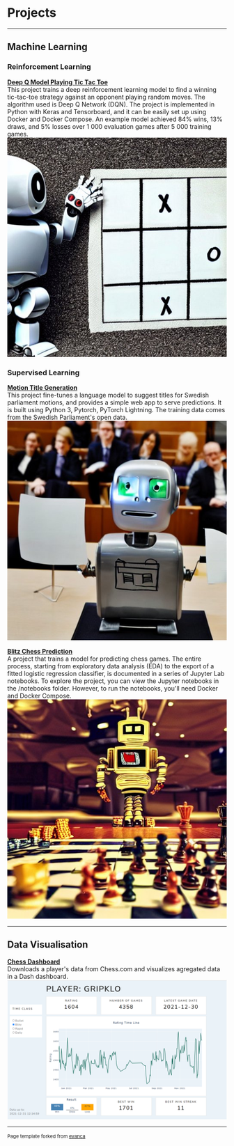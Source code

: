 # Projects

---

## Machine Learning

### Reinforcement Learning

**[Deep Q Model Playing Tic Tac Toe](https://erikgrip.github.io/tictactoe_reinforcement_learning/)**  
This project trains a deep reinforcement learning model to find a winning tic-tac-toe strategy against an opponent playing random moves. The algorithm used is Deep Q Network (DQN). The project is implemented in Python with Keras and Tensorboard, and it can be easily set up using Docker and Docker Compose. An example model achieved 84% wins, 13% draws, and 5% losses over 1 000 evaluation games after 5 000 training games.
<img src="images/tic_tac_toe_robot.jpg?raw=true"/>

### Supervised Learning

**[Motion Title Generation](https://github.com/erikgrip/swedish_parliament_motion_summarization)**  
This project fine-tunes a language model to suggest titles for Swedish parliament motions, and provides a simple web app to serve predictions. It is built using Python 3, Pytorch, PyTorch Lightning. The training data comes from the Swedish Parliament's open data.
<img src="images/motion_title_generator.jpg?raw=true"/>

**[Blitz Chess Prediction](https://erikgrip.github.io/chess_prediction/)**  
A project that trains a model for predicting chess games. The entire process, starting from exploratory data analysis (EDA) to the export of a fitted logistic regression classifier, is documented in a series of Jupyter Lab notebooks. To explore the project, you can view the Jupyter notebooks in the /notebooks folder. However, to run the notebooks, you'll need Docker and Docker Compose.
<img src="images/chess_robot.jpg?raw=true"/>

---

## Data Visualisation

**[Chess Dashboard](https://erikgrip.github.io/chess_dashboard/)**  
Downloads a player's data from Chess.com and visualizes agregated data in a Dash dashboard.
<img src="images/chess_dashboard.png?raw=true" />

---
<p style="font-size:11px">Page template forked from <a href="https://github.com/evanca/quick-portfolio">evanca</a></p>
<!-- Remove above link if you don't want to attibute -->
